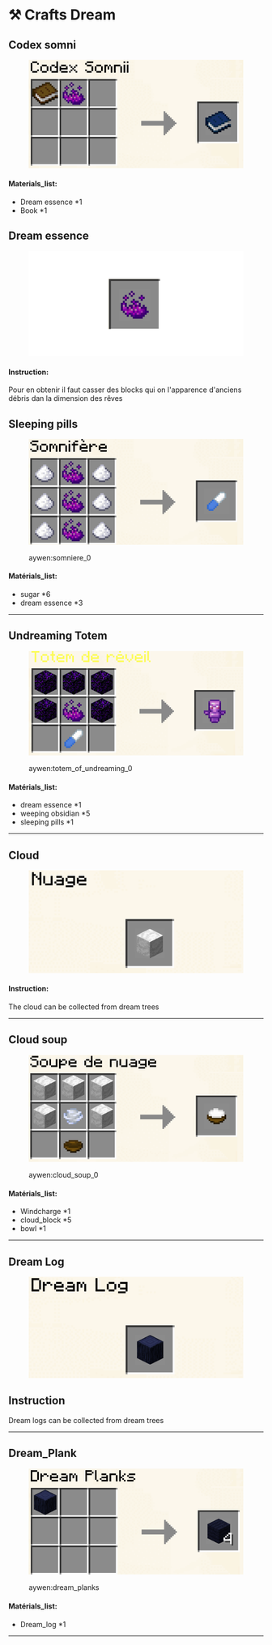 # ⚒️ Crafts Dream

## Codex somni

<figure><img src="../.gitbook/assets/craft_codexsomni.png" alt=""><figcaption></figcaption></figure>

#### Materials\_list:

* Dream essence \*1
* Book \*1

## Dream essence

<figure><img src="../.gitbook/assets/dream_essence.png" alt=""><figcaption></figcaption></figure>

#### Instruction:

Pour en obtenir il faut casser des blocks qui on l'apparence d'anciens débris dan la dimension des rêves 

## Sleeping pills

<figure><img src="../.gitbook/assets/craft_sleepingpill.png" alt=""><figcaption><p>aywen:somniere_0</p></figcaption></figure>

#### Matérials\_list:

* sugar \*6
* dream essence \*3

***

## Undreaming Totem

<figure><img src="../.gitbook/assets/craft_undreaming_totem.png" alt=""><figcaption><p>aywen:totem_of_undreaming_0</p></figcaption></figure>

#### Matérials\_list:

* dream essence \*1
* weeping obsidian \*5
* sleeping pills \*1

***

## Cloud

<figure><img src="../.gitbook/assets/cloud.png" alt=""><figcaption></figcaption></figure>

#### Instruction:

The cloud can be collected from dream trees

***

## Cloud soup

<figure><img src="../.gitbook/assets/craft_cloudsoup.png" alt=""><figcaption><p>aywen:cloud_soup_0</p></figcaption></figure>

#### Matérials\_list:

* Windcharge \*1
* cloud\_block \*5
* bowl \*1

***

## Dream Log

<figure><img src="../.gitbook/assets/dream_log.png" alt=""><figcaption></figcaption></figure>

## Instruction

Dream logs can be collected from dream trees

***

## Dream\_Plank

<figure><img src="../.gitbook/assets/craft_dream_plank.png" alt=""><figcaption><p>aywen:dream_planks</p></figcaption></figure>

#### Matérials\_list:

* Dream\_log \*1

***

##
